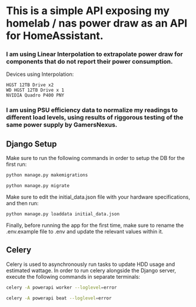 # This is a simple API exposing my homelab / nas power draw as an API for HomeAssistant. 

### I am using Linear Interpolation to extrapolate power draw for components that do not report their power consumption.

Devices using Interpolation:
```
HGST 12TB Drive x2
WD HGST 12TB Drive x 1
NVIDIA Quadro P400 PNY
```

### I am using PSU efficiency data to normalize my readings to different load levels, using results of riggorous testing of the same power supply by GamersNexus.


## Django Setup
Make sure to run the following commands in order to setup the DB for the first run:
```bash
python manage.py makemigrations
```

```bash
python manage.py migrate
```

Make sure to edit the initial_data.json file with your hardware specifications, and then run:

```bash
python manage.py loaddata initial_data.json
```

Finally, before running the app for the first time, make sure to rename the .env.example file to .env and update the relevant values within it.

## Celery
Celery is used to asynchronously run tasks to update HDD usage and estimated wattage. In order to run celery alongside the Django server, execute the following commands in separate terminals:
```bash
celery -A powerapi worker --loglevel=error
```

```bash
celery -A powerapi beat --loglevel=error
```
